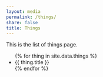 ```yaml
---
layout: media
permalink: /things/
share: false
title: Things
---
```


This is the list of things page.

<ul>
{% for thing in site.data.things %}
  <li>{{ thing.title }}</li>
{% endfor %}
</ul>
